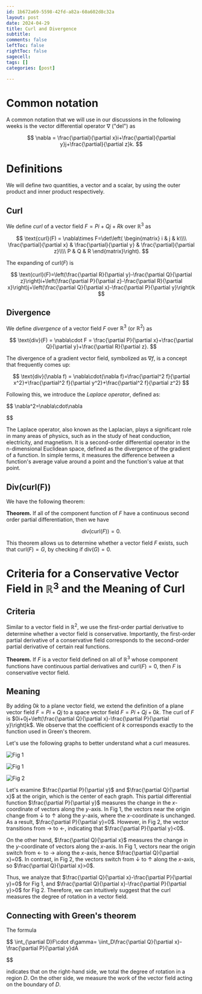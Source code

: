 ```yaml
---
id: 1b672a69-5598-42fd-a82a-60a602d8c32a
layout: post
date: 2024-04-29
title: Curl and Divergence
subtitle: 
comments: false
leftToc: false
rightToc: false
sagecell: 
tags: []
categories: [post]

---
```


# Common notation


A common notation that we will use in our discussions in the following weeks is the vector differential operator $\nabla$ ("del") as


$$
\nabla = \frac{\partial}{\partial x}i+\frac{\partial}{\partial y}j+\frac{\partial}{\partial z}k.
$$


# Definitions


We will define two quantities, a vector and a scalar, by using the outer product and inner product respectively.


## Curl


We define _curl_ of a vector field $F=Pi+Qj+Rk$ over $\mathbb{R}^3$ as


$$
\text{curl}(F) = \nabla\times F=\det\left(
\begin{matrix}
i & j & k\\\\
\frac{\partial}{\partial x} & \frac{\partial}{\partial y} & \frac{\partial}{\partial z}\\\\
P & Q & R
\end{matrix}\right).
$$


The expanding of $\text{curl}(F)$ is


$$
\text{curl}(F)=\left(\frac{\partial R}{\partial y}-\frac{\partial Q}{\partial z}\right)i+\left(\frac{\partial P}{\partial z}-\frac{\partial R}{\partial x}\right)j+\left(\frac{\partial Q}{\partial x}-\frac{\partial P}{\partial y}\right)k
$$


## Divergence


We define _divergence_ of a vector field $F$ over $\mathbb{R}^3$ (or $\mathbb{R}^2$) as


$$
\text{div}(F) = \nabla\cdot F = \frac{\partial P}{\partial x}+\frac{\partial Q}{\partial y}+\frac{\partial R}{\partial z}.
$$


The divergence of a gradient vector field, symbolized as $\nabla f$, is a concept that frequently comes up:


$$
\text{div}(\nabla f) = \nabla\cdot(\nabla f)=\frac{\partial^2 f}{\partial x^2}+\frac{\partial^2 f}{\partial y^2}+\frac{\partial^2 f}{\partial z^2}
$$


Following this, we introduce the _Laplace operator_, defined as:


$$
\nabla^2=\nabla\cdot\nabla

$$


The Laplace operator, also known as the Laplacian, plays a significant role in many areas of physics, such as in the study of heat conduction, electricity, and magnetism. It is a second-order differential operator in the n-dimensional Euclidean space, defined as the divergence of the gradient of a function. In simple terms, it measures the difference between a function's average value around a point and the function's value at that point.


## $\text{Div}(\text{curl(F)})$


We have the following theorem:


**Theorem.** If all of the component function of $F$ have a continuous second order partial differentiation, then we have


$$
\text{div}(\text{curl}(F))=0.
$$


This theorem allows us to determine whether a vector field $F$ exists, such that $\text{curl}(F)=G$, by checking if $\text{div}(G)=0$.


# Criteria for a Conservative Vector Field in $\mathbb{R}^3$ and the Meaning of Curl


## Criteria


Similar to a vector field in $\mathbb{R}^2$, we use the first-order partial derivative to determine whether a vector field is conservative. Importantly, the first-order partial derivative of a conservative field corresponds to the second-order partial derivative of certain real functions.


**Theorem.** If $F$ is a vector field defined on all of $\mathbb{R}^3$ whose component functions have continuous partial derivatives and $\text{curl}(F)=0$, then $F$ is conservative vector field. 


## Meaning


By adding $0k$ to a plane vector field, we extend the definition of a plane vector field $F=Pi+Qj$ to a space vector field $F=Pi+Qj+0k$. The curl of $F$ is $0i+0j+\left(\frac{\partial Q}{\partial x}-\frac{\partial P}{\partial y}\right)k$. We observe that the coefficient of $k$ corresponds exactly to the function used in Green's theorem.


Let's use the following graphs to better understand what a curl measures.


![Fig 1](https://junwenwaynepeng.github.io/assets/img/posts/2024-04-29-01.svg)


![Fig 1](https://junwenwaynepeng.github.io/assets/img/posts/2024-04-29-01.svg)


![Fig 2](https://junwenwaynepeng.github.io/assets/img/posts/2024-04-29-02.svg)


Let's examine $\frac{\partial P}{\partial y}$ and $\frac{\partial Q}{\partial x}$ at the origin, which is the center of each graph. This partial differential function $\frac{\partial P}{\partial y}$ measures the change in the $x$-coordinate of vectors along the $y$-axis. In Fig 1, the vectors near the origin change from $\downarrow$ to $\uparrow$ along the $y$-axis, where the $x$-coordinate is unchanged. As a result, $\frac{\partial P}{\partial y}=0$. However, in Fig 2, the vector transitions from $\rightarrow$ to $\leftarrow$, indicating that $\frac{\partial P}{\partial y}<0$.


On the other hand, $\frac{\partial Q}{\partial x}$ measures the change in the $y$-coordinate of vectors along the $x$-axis. In Fig 1, vectors near the origin switch from $\leftarrow$ to $\rightarrow$ along the $x$-axis, hence $\frac{\partial Q}{\partial x}=0$. In contrast, in Fig 2, the vectors switch from $\downarrow$ to $\uparrow$ along the $x$-axis, so $\frac{\partial Q}{\partial x}>0$.


Thus, we analyze that $\frac{\partial Q}{\partial x}-\frac{\partial P}{\partial y}=0$ for Fig 1, and $\frac{\partial Q}{\partial x}-\frac{\partial P}{\partial y}>0$ for Fig 2. Therefore, we can intuitively suggest that the curl measures the degree of rotation in a vector field.


## Connecting with Green's theorem


The formula


$$
\int_{\partial D}F\cdot d\gamma= \iint_D\frac{\partial Q}{\partial x}-\frac{\partial P}{\partial y}dA

$$


indicates that on the right-hand side, we total the degree of rotation in a region $D$. On the other side, we measure the work of the vector field acting on the boundary of $D$.


